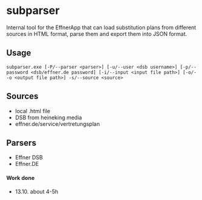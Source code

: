 # subparser
Internal tool for the EffnerApp that can load substitution plans from different sources in HTML format, parse them and export them into JSON format.

## Usage
```
subparser.exe [-P/--parser <parser>] [-u/--user <dsb username>] [-p/--password <dsb/effner.de password] [-i/--input <input file path>] [-o/--o <output file path>] -s/--source <source> 
```

## Sources
- local .html file
- DSB from heineking media
- effner.de/service/vertretungsplan

## Parsers
- Effner DSB
- Effner.DE


#### Work done
- 13.10. about 4-5h
